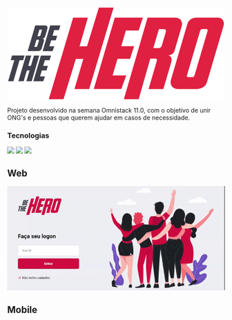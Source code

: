 <p align="center"><img src="/frontend/src/assets/logo.svg" /></p>
Projeto desenvolvido na semana Omnistack 11.0, com o objetivo de unir ONG's e pessoas que querem ajudar em casos de necessidade.

### Tecnologias
<a href="https://nodejs.org/"><img src="https://img.shields.io/badge/NodeJS-12.16.1-green" /></a> <a href="https://reactjs.org/"><img src="https://img.shields.io/badge/React-16.13.0-blue" /></a> <a href="https://expo.io/"><img src="https://img.shields.io/badge/Expo-SDK 36.0-lightgrey" /></a>

## Web
<p align="center"><img src="BeTheHero-Web.gif" /></>
  
## Mobile
